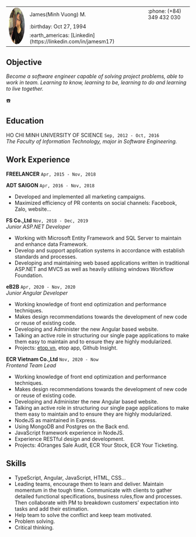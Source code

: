 <!-- <link href="style.css" rel="stylesheet"></link>
<div style="margin: 20px">
<img src="./assets/images/cv.PNG" alt="xzx" style="height: 100px; width:100px; border-radius: 50%"/> 
<span style="font-size: 30px">
James(Minh Vuong) M.
</span></br>
<span>October 27, 1994</span>
</div></br> -->
<table>
<tr>
<td rowspan=3><img src="./assets/images/cv.PNG" alt="xzx" style="height: 100px; width:100px; border-radius: 50%"/> </td>
<td>James(Minh Vuong) M.</td>
<td> :phone: (+84) 349 432 030</td>
</tr>
<tr>
<td> :birthday: Oct 27, 1994</td>
</tr>
<tr>
<td><span> :earth_americas: [Linkedin](https://linkedin.com/in/jamesm17) </span></td>
</tr>
</table>

## Objective
*Become a software engineer capable of solving project problems, able to work in team. Learning to know, learning to be, learning to do and learning to live together.*

:phone:

## Education
HO CHI MINH UNIVERSITY OF SCIENCE `Sep, 2012 - Oct, 2016`</br>
*The Faculty of Information Technology, major in Software Engineering.*

## Work Experience
**FREELANCER** `Apr, 2015 - Nov, 2018`

**ADT SAIGON** `Apr, 2016 - Nov, 2018`</br>
- Developed and implemented all marketing campaigns.
- Maximized efficiency of PR contents on social channels: Facebook, Zalo, website...

**FS Co.,Ltd** `Nov, 2018 - Dec, 2019`</br>
*Junior ASP.NET Developer*
- Working with Microsoft Entity Framework and SQL Server to maintain and enhance data Framework.
- Develop and support application systems in accordance with establish standards and processes.
- Developing and maintaining web based applications written in traditional ASP.NET and MVC5 as well as heavily utilising windows Workflow Foundation.

**eB2B** `Apr, 2020 - Nov, 2020`</br>
*Junior Angular Developer*
- Working knowledge of front end optimization and performance techniques.
- Makes design recommendations towards the development of new code or reuse of existing code.
- Developing and Administer the new Angular based website.
- Talking an active role in structuring our single page applications to make them easy to maintain and to ensure they are highly modularized.
- Projects: [etop.vn](https://etop.vn), etop app, Github Insight.

**ECR Vietnam Co.,Ltd** `Nov, 2020 - Now`</br>
*Frontend Team Lead*
- Working knowledge of front end optimization and performance techniques.
- Makes design recommendations towards the development of new code or reuse of existing code.
- Developing and Administer the new Angular based website.
- Talking an active role in structuring our single page applications to make them easy to maintain and to ensure they are highly modularized.
- NodeJS as maintained in Express.
- Using MongoDB and Postgres on the Back end.
- JavaScript framework experience in NodeJS.
- Experience RESTful design and development.
- Projects: 4Oranges Sale Audit, ECR Your Stock, ECR Your Ticketing.

## Skills
- TypeScript, Angular, JavaScript, HTML, CSS...
- Leading teams, encourage them to learn and deliver. Maintain momentum in the tough time.
Communicate with clients to gather detailed functional specifications, business rules,flow and processes. Then collaborate with PM to breakdown customers’ expectation into tasks and add their estimation.
- Help team to solve the conflict and keep team motivated.
- Problem solving.
- Critical thinking.
